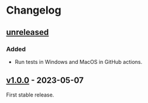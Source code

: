 # Changelog

## [unreleased]

### Added

- Run tests in Windows and MacOS in GitHub actions.

## [v1.0.0] - 2023-05-07

First stable release.

[unreleased]: https://github.com/club-1/sphinx-inventory-parser/compare/v1.0.0...HEAD
[v1.0.0]: https://github.com/club-1/sphinx-inventory-parser/releases/tag/v1.0.0

